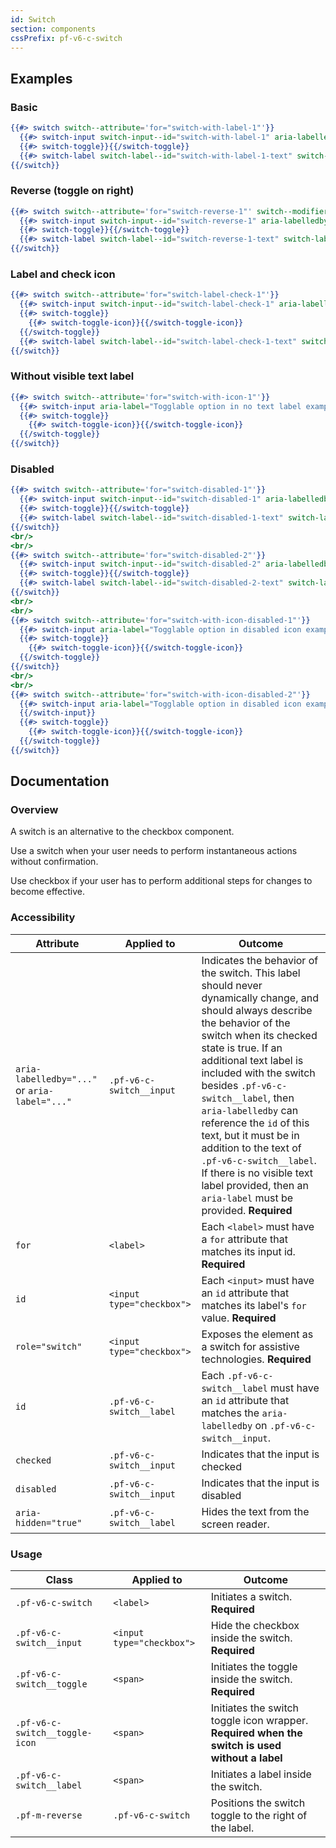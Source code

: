 ```yaml
---
id: Switch
section: components
cssPrefix: pf-v6-c-switch
---
```


## Examples
### Basic
```hbs
{{#> switch switch--attribute='for="switch-with-label-1"'}}
  {{#> switch-input switch-input--id="switch-with-label-1" aria-labelledby="switch-with-label-1-text" switch-input--attribute='checked'}}{{/switch-input}}
  {{#> switch-toggle}}{{/switch-toggle}}
  {{#> switch-label switch-label--id="switch-with-label-1-text" switch-label--attribute='aria-hidden="true"'}}Togglable option in basic example{{/switch-label}}
{{/switch}}
```

### Reverse (toggle on right)
```hbs
{{#> switch switch--attribute='for="switch-reverse-1"' switch--modifier="pf-m-reverse"}}
  {{#> switch-input switch-input--id="switch-reverse-1" aria-labelledby="switch-reverse-1-text" switch-input--attribute='checked'}}{{/switch-input}}
  {{#> switch-toggle}}{{/switch-toggle}}
  {{#> switch-label switch-label--id="switch-reverse-1-text" switch-label--modifier="pf-m-on" switch-label--attribute='aria-hidden="true"'}}Togglable option in reverse example{{/switch-label}}
{{/switch}}
```

### Label and check icon
```hbs
{{#> switch switch--attribute='for="switch-label-check-1"'}}
  {{#> switch-input switch-input--id="switch-label-check-1" aria-labelledby="switch-label-check-1-text" switch-input--attribute='checked'}}{{/switch-input}}
  {{#> switch-toggle}}
    {{#> switch-toggle-icon}}{{/switch-toggle-icon}}
  {{/switch-toggle}}
  {{#> switch-label switch-label--id="switch-label-check-1-text" switch-label--modifier="pf-m-on" switch-label--attribute='aria-hidden="true"'}}Togglable option in check icon example{{/switch-label}}
{{/switch}}
```

### Without visible text label
```hbs
{{#> switch switch--attribute='for="switch-with-icon-1"'}}
  {{#> switch-input aria-label="Togglable option in no text label example" switch-input--id="switch-with-icon-1" switch-input--attribute='checked'}}{{/switch-input}}
  {{#> switch-toggle}}
    {{#> switch-toggle-icon}}{{/switch-toggle-icon}}
  {{/switch-toggle}}
{{/switch}}
```

### Disabled
```hbs
{{#> switch switch--attribute='for="switch-disabled-1"'}}
  {{#> switch-input switch-input--id="switch-disabled-1" aria-labelledby="switch-disabled-1-text" switch-input--attribute='disabled checked'}}{{/switch-input}}
  {{#> switch-toggle}}{{/switch-toggle}}
  {{#> switch-label switch-label--id="switch-disabled-1-text" switch-label--attribute='aria-hidden="true"'}}Togglable option in disabled example{{/switch-label}}
{{/switch}}
<br/>
<br/>
{{#> switch switch--attribute='for="switch-disabled-2"'}}
  {{#> switch-input switch-input--id="switch-disabled-2" aria-labelledby="switch-disabled-2-text" switch-input--attribute='disabled'}}{{/switch-input}}
  {{#> switch-toggle}}{{/switch-toggle}}
  {{#> switch-label switch-label--id="switch-disabled-2-text" switch-label--attribute='aria-hidden="true"'}}Togglable option in basic example{{/switch-label}}
{{/switch}}
<br/>
<br/>
{{#> switch switch--attribute='for="switch-with-icon-disabled-1"'}}
  {{#> switch-input aria-label="Togglable option in disabled icon example" switch-input--id="switch-with-icon-disabled-1" switch-input--attribute='disabled checked'}}{{/switch-input}}
  {{#> switch-toggle}}
    {{#> switch-toggle-icon}}{{/switch-toggle-icon}}
  {{/switch-toggle}}
{{/switch}}
<br/>
<br/>
{{#> switch switch--attribute='for="switch-with-icon-disabled-2"'}}
  {{#> switch-input aria-label="Togglable option in disabled icon example" switch-input--id="switch-with-icon-disabled-2" switch-input--attribute='disabled'}}
  {{/switch-input}}
  {{#> switch-toggle}}
    {{#> switch-toggle-icon}}{{/switch-toggle-icon}}
  {{/switch-toggle}}
{{/switch}}
```

## Documentation
### Overview
A switch is an alternative to the checkbox component.

Use a switch when your user needs to perform instantaneous actions without confirmation.

Use checkbox if your user has to perform additional steps for changes to become effective.

### Accessibility
| Attribute | Applied to | Outcome |
| -- | -- | -- |
| `aria-labelledby="..."` or `aria-label="..."` | `.pf-v6-c-switch__input` | Indicates the behavior of the switch. This label should never dynamically change, and should always describe the behavior of the switch when its checked state is true. If an additional text label is included with the switch besides `.pf-v6-c-switch__label`, then `aria-labelledby` can reference the `id` of this text, but it must be in addition to the text of `.pf-v6-c-switch__label`. If there is no visible text label provided, then an `aria-label` must be provided. **Required** |
| `for` | `<label>` | Each `<label>` must have a `for` attribute that matches its input id. **Required** |
| `id` | `<input type="checkbox">` | Each `<input>` must have an `id` attribute that matches its label's `for` value. **Required** |
| `role="switch"` | `<input type="checkbox">` | Exposes the element as a switch for assistive technologies. **Required** |
| `id` | `.pf-v6-c-switch__label` | Each `.pf-v6-c-switch__label` must have an `id` attribute that matches the `aria-labelledby` on `.pf-v6-c-switch__input`. |
| `checked` | `.pf-v6-c-switch__input` |  Indicates that the input is checked |
| `disabled` | `.pf-v6-c-switch__input` |  Indicates that the input is disabled |
| `aria-hidden="true"` | `.pf-v6-c-switch__label` | Hides the text from the screen reader. |

### Usage
| Class | Applied to | Outcome |
| -- | -- | -- |
| `.pf-v6-c-switch` | `<label>` |  Initiates a switch. **Required**  |
| `.pf-v6-c-switch__input` | `<input type="checkbox">` |  Hide the checkbox inside the switch. **Required**  |
| `.pf-v6-c-switch__toggle` | `<span>` |  Initiates the toggle inside the switch. **Required**  |
| `.pf-v6-c-switch__toggle-icon` | `<span>` | Initiates the switch toggle icon wrapper. **Required when the switch is used without a label** |
| `.pf-v6-c-switch__label` | `<span>` |  Initiates a label inside the switch. |
| `.pf-m-reverse` | `.pf-v6-c-switch` | Positions the switch toggle to the right of the label. |
